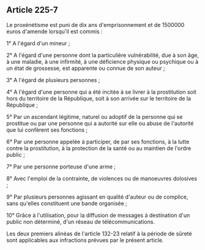 Article 225-7
----
Le proxénétisme est puni de dix ans d'emprisonnement et de 1500000 euros
d'amende lorsqu'il est commis :

1° A l'égard d'un mineur ;

2° A l'égard d'une personne dont la particulière vulnérabilité, due à son âge, à
une maladie, à une infirmité, à une déficience physique ou psychique ou à un
état de grossesse, est apparente ou connue de son auteur ;

3° A l'égard de plusieurs personnes ;

4° A l'égard d'une personne qui a été incitée à se livrer à la prostitution soit
hors du territoire de la République, soit à son arrivée sur le territoire de la
République ;

5° Par un ascendant légitime, naturel ou adoptif de la personne qui se prostitue
ou par une personne qui a autorité sur elle ou abuse de l'autorité que lui
confèrent ses fonctions ;

6° Par une personne appelée à participer, de par ses fonctions, à la lutte
contre la prostitution, à la protection de la santé ou au maintien de l'ordre
public ;

7° Par une personne porteuse d'une arme ;

8° Avec l'emploi de la contrainte, de violences ou de manoeuvres dolosives ;

9° Par plusieurs personnes agissant en qualité d'auteur ou de complice, sans
qu'elles constituent une bande organisée ;

10° Grâce à l'utilisation, pour la diffusion de messages à destination d'un
public non déterminé, d'un réseau de télécommunications.

Les deux premiers alinéas de l'article 132-23 relatif à la période de sûreté
sont applicables aux infractions prévues par le présent article.
